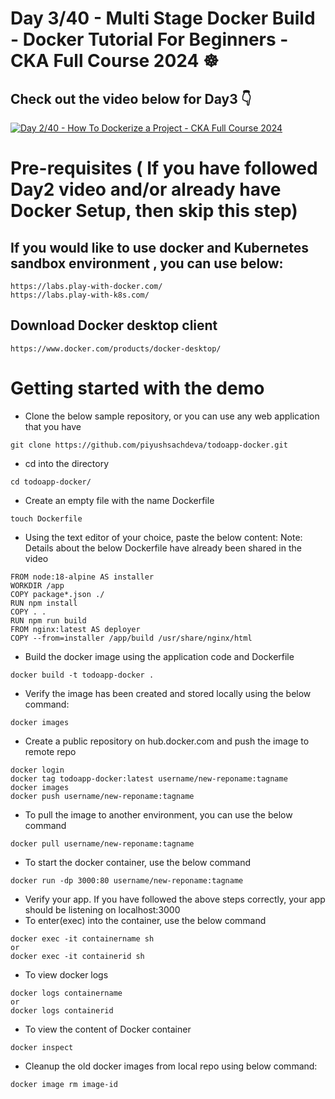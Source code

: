 # Day 3/40 - Multi Stage Docker Build - Docker Tutorial For Beginners - CKA Full Course 2024 ☸️


## Check out the video below for Day3 👇

[![Day 2/40 - How To Dockerize a Project - CKA Full Course 2024](https://img.youtube.com/vi/ajetvJmBvFo/sddefault.jpg)](https://youtu.be/ajetvJmBvFo)

# Pre-requisites ( If you have followed Day2 video and/or already have Docker Setup, then skip this step)

## If you would like to use docker and Kubernetes sandbox environment , you can use below:
```
https://labs.play-with-docker.com/
https://labs.play-with-k8s.com/
```

## Download Docker desktop client
```
https://www.docker.com/products/docker-desktop/
```

# Getting started with the demo

- Clone the below sample repository, or you can use any web application that you have

```
git clone https://github.com/piyushsachdeva/todoapp-docker.git
```

- cd into the directory
```
cd todoapp-docker/
```
- Create an empty file with the name Dockerfile
```
touch Dockerfile
```

- Using the text editor of your choice, paste the below content:
Note: Details about the below Dockerfile have already been shared in the video
```
FROM node:18-alpine AS installer
WORKDIR /app
COPY package*.json ./
RUN npm install 
COPY . .
RUN npm run build
FROM nginx:latest AS deployer
COPY --from=installer /app/build /usr/share/nginx/html
```

- Build the docker image using the application code and Dockerfile

```
docker build -t todoapp-docker .
```
- Verify the image has been created and stored locally using the below command:
```
docker images
```

- Create a public repository on hub.docker.com and push the image to remote repo
```
docker login
docker tag todoapp-docker:latest username/new-reponame:tagname
docker images
docker push username/new-reponame:tagname
```

- To pull the image to another environment, you can use the below command
```
docker pull username/new-reponame:tagname
```

- To start the docker container, use the below command

```
docker run -dp 3000:80 username/new-reponame:tagname
```

- Verify your app. If you have followed the above steps correctly, your app should be listening on localhost:3000
- To enter(exec) into the container, use the below command

```
docker exec -it containername sh
or
docker exec -it containerid sh
```
- To view docker logs

```
docker logs containername
or
docker logs containerid
```

- To view the content of Docker container
```
docker inspect
```

- Cleanup the old docker images from local repo using below command:

```
docker image rm image-id
```
